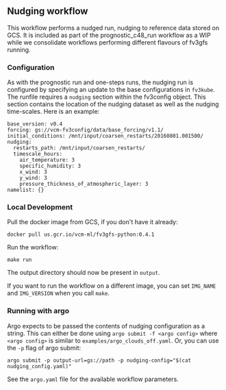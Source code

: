 ## Nudging workflow

This workflow performs a nudged run, nudging to reference data stored on GCS.
It is included as part of the prognostic_c48_run workflow as a WIP while we
consolidate workflows performing different flavours of fv3gfs running.


### Configuration

As with the prognostic run and one-steps runs, the nudging run is configured
by specifying an update to the base configurations in `fv3kube`. The runfile
requires a `nudging` section within the fv3config object. This section
contains the location of the nudging dataset as well as the nudging
time-scales. Here is an example:
```
base_version: v0.4
forcing: gs://vcm-fv3config/data/base_forcing/v1.1/
initial_conditions: /mnt/input/coarsen_restarts/20160801.001500/
nudging:
  restarts_path: /mnt/input/coarsen_restarts/
  timescale_hours:
    air_temperature: 3
    specific_humidity: 3
    x_wind: 3
    y_wind: 3
    pressure_thickness_of_atmospheric_layer: 3
namelist: {}
```


### Local Development

Pull the docker image from GCS, if you don't have it already:

    docker pull us.gcr.io/vcm-ml/fv3gfs-python:0.4.1

Run the workflow:

    make run

The output directory should now be present in `output`.

If you want to run the workflow on a different image, you can set `IMG_NAME`
and `IMG_VERSION` when you call `make`.


### Running with argo


Argo expects to be passed the contents of nudging configuration as a string.
This can either be done using `argo submit -f <argo config>` where `<argo
config>` is similar to `examples/argo_clouds_off.yaml`. Or, you can use the
`-p` flag of argo submit:

    argo submit -p output-url=gs://path -p nudging-config="$(cat nudging_config.yaml)"

See the `argo.yaml` file for the available workflow parameters.

